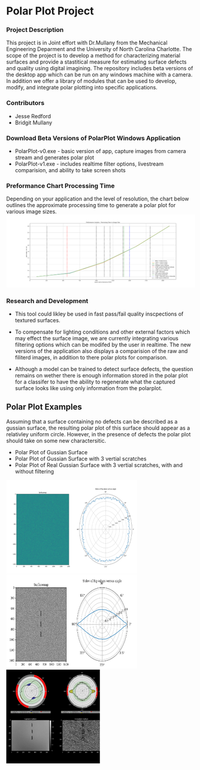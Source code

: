 # Polar Plot Project

### Project Description
This project is in Joint effort with Dr.Mullany from the Mechanical Engineering Deparment and the University of North Carolina Charlotte.
The scope of the project is to develop a method for characterizing material surfaces and provide a stastitical measure for estimating surface defects and quality using digital imagining. The repository includes beta versions of the desktop app which can be run on any windows machine with a camera. In addition we offer a library of modules that can be used to develop, modify, and integrate polar plotting into specific applications. 

### Contributors
- Jesse Redford
- Bridgit Mullany

### Download Beta Versions of PolarPlot Windows Application 
- PolarPlot-v0.exe - basic version of app, capture images from camera stream and generates polar plot
- PolarPlot-v1.exe - includes realtime filter options, livestream comparision, and ability to take screen shots

### Preformance Chart Processing Time 
Depending on your application and the level of resolution, the chart below outlines the approximate processing time to generate a polar plot for various image sizes.
![PolarPlot](https://github.com/Jesse-Redford/PolarPlots/blob/master/Processing_Analysis_time_vs_image_size.png)


### Research and Development

- This tool could likley be used in fast pass/fail quality inscpections of textured surfaces. 

- To compensate for lighting conditions and other external factors which may effect the surface image, we are currently integrating various filtering options which can be modifed by the user in realtime. The new versions of the application also displays a comparision of the raw and filiterd images, in addition to there polar plots for comparison.

- Although a model can be trained to detect surface defects, the question remains on wether there is enough information stored in the polar plot for a classifer to have the ability to regenerate what the captured surface looks like using only information from the polarplot.



## Polar Plot Examples
Assuming that a surface containing no defects can be described as a gussian surface, the resulting polar plot of this surface should appear as a relativley uniform circle.
However, in the presence of defects the polar plot should take on some new charactersitic. 

- Polar Plot of Gussian Surface
- Polar Plot of Gussian Surface with 3 vertial scratches
- Polar Plot of Real Gussian Surface with 3 vertial scratches, with and without filtering

<img src="https://github.com/Jesse-Redford/PolarPlots/blob/master/gussian_surface.png" width="350" height="250"> <img src="https://github.com/Jesse-Redford/PolarPlots/blob/master/gussian_surface_with_defects.png" width="350" height="250"> <img src="https://github.com/Jesse-Redford/PolarPlots/blob/master/real_gussian_surface_with_defects.png" width="250" height="250">


